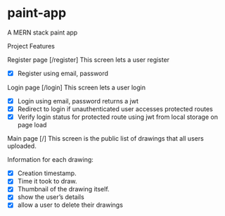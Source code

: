 # paint-app
A MERN stack paint app

Project Features

Register page [/register]
This screen lets a user register
- [x] Register using email, password

Login page [/login]
This screen lets a user login
- [x] Login using email, password returns a jwt
- [x] Redirect to login if unauthenticated user accesses protected routes
- [x] Verify login status for protected route using jwt from local storage on page load

Main page [/]
This screen is the public list of drawings that all users uploaded. 

Information for each drawing:
- [x] Creation timestamp.
- [x] Time it took to draw.
- [x] Thumbnail of the drawing itself.
- [x] show the user’s details
- [x] allow a user to delete their drawings